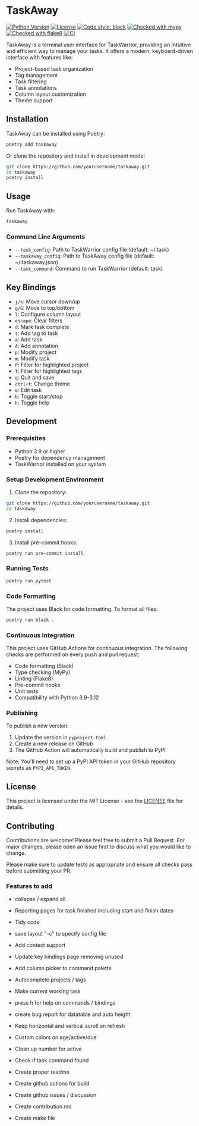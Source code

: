 # TaskAway

[![Python Version](https://img.shields.io/badge/python-3.9+-blue.svg)](https://www.python.org/downloads/)
[![License](https://img.shields.io/badge/license-MIT-green.svg)](LICENSE)
[![Code style: black](https://img.shields.io/badge/code%20style-black-000000.svg)](https://github.com/psf/black)
[![Checked with mypy](https://img.shields.io/badge/mypy-checked-blue.svg)](https://github.com/python/mypy)
[![Checked with flake8](https://img.shields.io/badge/flake8-checked-blue.svg)](https://github.com/pycqa/flake8)
[![CI](https://github.com/yourusername/taskaway/actions/workflows/ci.yml/badge.svg)](https://github.com/yourusername/taskaway/actions/workflows/ci.yml)

TaskAway is a terminal user interface for TaskWarrior, providing an intuitive and efficient way to manage your tasks. It offers a modern, keyboard-driven interface with features like:

- Project-based task organization
- Tag management
- Task filtering
- Task annotations
- Column layout customization
- Theme support

## Installation

TaskAway can be installed using Poetry:

```bash
poetry add taskaway
```

Or clone the repository and install in development mode:

```bash
git clone https://github.com/yourusername/taskaway.git
cd taskaway
poetry install
```

## Usage

Run TaskAway with:

```bash
taskaway
```

### Command Line Arguments

- `--task_config`: Path to TaskWarrior config file (default: ~/.task)
- `--taskaway_config`: Path to TaskAway config file (default: ~/.taskaway.json)
- `--task_command`: Command to run TaskWarrior (default: task)

## Key Bindings

- `j/k`: Move cursor down/up
- `g/G`: Move to top/bottom
- `l`: Configure column layout
- `escape`: Clear filters
- `d`: Mark task complete
- `t`: Add tag to task
- `a`: Add task
- `A`: Add annotation
- `p`: Modify project
- `m`: Modify task
- `P`: Filter for highlighted project
- `T`: Filter for highlighted tags
- `q`: Quit and save
- `ctrl+t`: Change theme
- `e`: Edit task
- `b`: Toggle start/stop
- `h`: Toggle help

## Development

### Prerequisites

- Python 3.9 or higher
- Poetry for dependency management
- TaskWarrior installed on your system

### Setup Development Environment

1. Clone the repository:
```bash
git clone https://github.com/yourusername/taskaway.git
cd taskaway
```

2. Install dependencies:
```bash
poetry install
```

3. Install pre-commit hooks:
```bash
poetry run pre-commit install
```

### Running Tests

```bash
poetry run pytest
```

### Code Formatting

The project uses Black for code formatting. To format all files:

```bash
poetry run black .
```

### Continuous Integration

This project uses GitHub Actions for continuous integration. The following checks are performed on every push and pull request:

- Code formatting (Black)
- Type checking (MyPy)
- Linting (Flake8)
- Pre-commit hooks
- Unit tests
- Compatibility with Python 3.9-3.12

### Publishing

To publish a new version:

1. Update the version in `pyproject.toml`
2. Create a new release on GitHub
3. The GitHub Action will automatically build and publish to PyPI

Note: You'll need to set up a PyPI API token in your GitHub repository secrets as `PYPI_API_TOKEN`.

## License

This project is licensed under the MIT License - see the [LICENSE](LICENSE) file for details.

## Contributing

Contributions are welcome! Please feel free to submit a Pull Request. For major changes, please open an issue first to discuss what you would like to change.

Please make sure to update tests as appropriate and ensure all checks pass before submitting your PR.

### Features to add
* collapse / expand all
* Reporting pages for task finished including start and finish dates 
* Tidy code
* save layout "-c" to specify config file
* Add context support
* Update key bindings page removing unused
* Add column picker to command palette
* Autocomplete projects / tags
* Make current working task
* press h for help on commands / bindings
* create bug report for datatable and auto height
* Keep horizontal and vertical scroll on refresh
* Custom colors on age/active/due
* Clean up number for active
* Check if task command found

* Create proper readme
* Create github actions for build
* Create github issues / discussion
* Create contribution.md
* Create make file